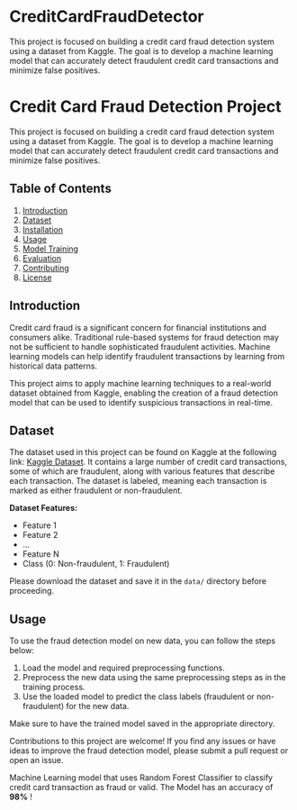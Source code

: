 # CreditCardFraudDetector
This project is focused on building a credit card fraud detection system using a dataset from Kaggle. The goal is to develop a machine learning model that can accurately detect fraudulent credit card transactions and minimize false positives.

# Credit Card Fraud Detection Project

This project is focused on building a credit card fraud detection system using a dataset from Kaggle. The goal is to develop a machine learning model that can accurately detect fraudulent credit card transactions and minimize false positives.

## Table of Contents

1. [Introduction](#introduction)
2. [Dataset](#dataset)
3. [Installation](#installation)
4. [Usage](#usage)
5. [Model Training](#model-training)
6. [Evaluation](#evaluation)
7. [Contributing](#contributing)
8. [License](#license)

## Introduction

Credit card fraud is a significant concern for financial institutions and consumers alike. Traditional rule-based systems for fraud detection may not be sufficient to handle sophisticated fraudulent activities. Machine learning models can help identify fraudulent transactions by learning from historical data patterns.

This project aims to apply machine learning techniques to a real-world dataset obtained from Kaggle, enabling the creation of a fraud detection model that can be used to identify suspicious transactions in real-time.

## Dataset

The dataset used in this project can be found on Kaggle at the following link: [Kaggle Dataset](https://www.kaggle.com/mlg-ulb/creditcardfraud). It contains a large number of credit card transactions, some of which are fraudulent, along with various features that describe each transaction. The dataset is labeled, meaning each transaction is marked as either fraudulent or non-fraudulent.

**Dataset Features:**
- Feature 1
- Feature 2
- ...
- Feature N
- Class (0: Non-fraudulent, 1: Fraudulent)

Please download the dataset and save it in the `data/` directory before proceeding.

## Usage

To use the fraud detection model on new data, you can follow the steps below:

1. Load the model and required preprocessing functions.
2. Preprocess the new data using the same preprocessing steps as in the training process.
3. Use the loaded model to predict the class labels (fraudulent or non-fraudulent) for the new data.

Make sure to have the trained model saved in the appropriate directory.


Contributions to this project are welcome! If you find any issues or have ideas to improve the fraud detection model, please submit a pull request or open an issue.

Machine Learning model that uses Random Forest Classifier to classify credit card transaction as fraud or valid. The Model has an accuracy of **98%** !



